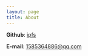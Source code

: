 ```yaml
---
layout: page
title: About
---
```


**Github**: [ipfs](https://github.com/hanqinxun)

**E-mail**: 1585364886@qq.com
